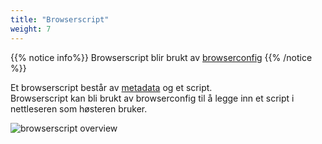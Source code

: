 ```yaml
---
title: "Browserscript"
weight: 7
---
```


{{% notice info%}}
Browserscript blir brukt av [browserconfig](../browserconfig)
{{% /notice %}}  

Et browserscript består av [metadata](../#veidemann-meta) og et script.  
Browserscript kan bli brukt av browserconfig til å legge inn et script i nettleseren som høsteren 
bruker.  

![browserscript overview](/veidemann/docs/img/browserscript/veidemann_dashboard_browserscript_overview.png)
